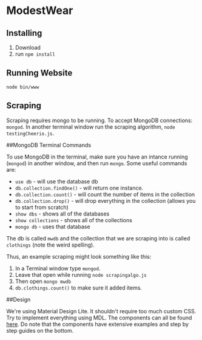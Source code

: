 # ModestWear

## Installing

1. Download
2. run `npm install`

## Running Website
`node bin/www`

## Scraping
Scraping requires mongo to be running. 
To accept MongoDB connections: `mongod`.
In another terminal window run the scraping algorithm, `node testingCheerio.js`.

##MongoDB Terminal Commands

To use MongoDB in the terminal, make sure you have an intance running (`mongod`) in another window, and then run `mongo`.
Some useful commands are:

* `use db` - will use the database db
* `db.collection.findOne()` - will return one instance.
* `db.collection.count()` - will count the number of items in the collection
* `db.collection.drop()` - will drop everything in the collection (allows you to start from scratch)
* `show dbs` - shows all of the databases
* `show collections` - shows all of the collections
* `mongo db` - uses that database

The db is called `mwdb` and the collection that we are scraping into is called `clothings` (note the weird spelling).

Thus, an example scraping might look something like this:

1. In a Terminal window type `mongod`.
2. Leave that open while running `node scrapingalgo.js`
3. Then open `mongo mwdb`
4. `db.clothings.count()` to make sure it added items.

##Design

We're using Material Design Lite. It shouldn't require too much custom CSS. Try to implement everything using MDL. The components can all be found [here](http://www.getmdl.io/components/index.html). Do note that the components have extensive examples and step by step guides on the bottom. 

